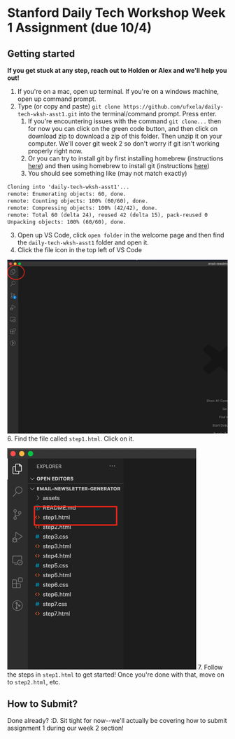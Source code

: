 # Stanford Daily Tech Workshop Week 1 Assignment (due 10/4)

## Getting started

**If you get stuck at any step, reach out to Holden or Alex and we'll help you out!**

1. If you're on a mac, open up terminal. If you're on a windows machine, open up command prompt.
2. Type (or copy and paste) `git clone https://github.com/ufxela/daily-tech-wksh-asst1.git` into the terminal/command prompt. Press enter.
   1. If you're encountering issues with the command `git clone...` then for now you can click on the green code button, and then click on download zip to download a zip of this folder. Then unzip it on your computer. We'll cover git week 2 so don't worry if git isn't working properly right now.
   2. Or you can try to install git by first installing homebrew (instructions [here](https://brew.sh/)) and then using homebrew to install git (instructions [here](https://git-scm.com/download/mac))
   3. You should see something like (may not match exactly)
```
Cloning into 'daily-tech-wksh-asst1'...
remote: Enumerating objects: 60, done.
remote: Counting objects: 100% (60/60), done.
remote: Compressing objects: 100% (42/42), done.
remote: Total 60 (delta 24), reused 42 (delta 15), pack-reused 0
Unpacking objects: 100% (60/60), done.
```
3. Open up VS Code, click `open folder` in the welcome page and then find the `daily-tech-wksh-asst1` folder and open it.
4. Click the file icon in the top left of VS Code

![VSCode Explorer](assets/VSCodeExplorer.png)
6. Find the file called `step1.html`. Click on it.

![VSCode Step1](assets/VSCodeStep1.png)
7.  Follow the steps in `step1.html` to get started! Once you're done with that, move on to `step2.html`, etc.

## How to Submit?
Done already? :D. Sit tight for now--we'll actually be covering how to submit assignment 1 during our week 2 section!
